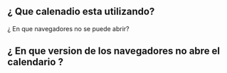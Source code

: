 ## ¿ Que calenadio esta utilizando?
¿ En que navegadores no se puede abrir?
## ¿ En que version de los navegadores no abre el calendario ?
